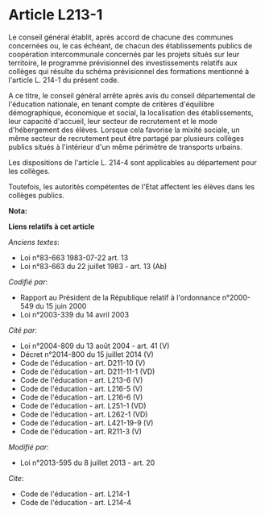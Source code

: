 # Article L213-1

Le conseil général établit, après accord de chacune des communes concernées ou, le cas échéant, de chacun des établissements
publics de coopération intercommunale concernés par les projets situés sur leur territoire, le programme prévisionnel des
investissements relatifs aux collèges qui résulte du schéma prévisionnel des formations mentionné à l'article L. 214-1 du
présent code.

A ce titre, le conseil général arrête après avis du conseil départemental de l'éducation nationale, en tenant compte de
critères d'équilibre démographique, économique et social, la localisation des établissements, leur capacité d'accueil, leur
secteur de recrutement et le mode d'hébergement des élèves. Lorsque cela favorise la mixité sociale, un même secteur de
recrutement peut être partagé par plusieurs collèges publics situés à l'intérieur d'un même périmètre de transports urbains. 

Les dispositions de l'article L. 214-4 sont applicables au département pour les collèges. 

Toutefois, les autorités compétentes de l'Etat affectent les élèves dans les collèges publics.

**Nota:**



**Liens relatifs à cet article**

_Anciens textes_:

  - Loi n°83-663 1983-07-22 art. 13
  - Loi n°83-663 du 22 juillet 1983 - art. 13 (Ab)

_Codifié par_:

  - Rapport au Président de la République relatif à l'ordonnance n°2000-549 du 15 juin 2000
  - Loi n°2003-339 du 14 avril 2003

_Cité par_:

  - Loi n°2004-809 du 13 août 2004 - art. 41 (V)
  - Décret n°2014-800 du 15 juillet 2014 (V)
  - Code de l'éducation - art. D211-10 (V)
  - Code de l'éducation - art. D211-11-1 (VD)
  - Code de l'éducation - art. L213-6 (V)
  - Code de l'éducation - art. L216-5 (V)
  - Code de l'éducation - art. L216-6 (V)
  - Code de l'éducation - art. L251-1 (VD)
  - Code de l'éducation - art. L262-1 (VD)
  - Code de l'éducation - art. L421-19-9 (V)
  - Code de l'éducation - art. R211-3 (V)

_Modifié par_:

  - Loi n°2013-595 du 8 juillet 2013 - art. 20

_Cite_:

  - Code de l'éducation - art. L214-1
  - Code de l'éducation - art. L214-4
